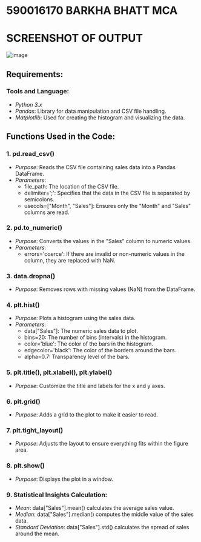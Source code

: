 
# 590016170 BARKHA BHATT MCA 

#  SCREENSHOT OF OUTPUT 
![image](https://github.com/user-attachments/assets/5b0cfb34-f9a9-402a-a614-29c03cd042a5)

## Requirements:
### Tools and Language:
- *Python 3.x*
- *Pandas*: Library for data manipulation and CSV file handling.
- *Matplotlib*: Used for creating the histogram and visualizing the data.

## Functions Used in the Code:

### 1. pd.read_csv()
- *Purpose*: Reads the CSV file containing sales data into a Pandas DataFrame.
- *Parameters*: 
  - file_path: The location of the CSV file.
  - delimiter=';': Specifies that the data in the CSV file is separated by semicolons.
  - usecols=["Month", "Sales"]: Ensures only the "Month" and "Sales" columns are read.

### 2. pd.to_numeric()
- *Purpose*: Converts the values in the "Sales" column to numeric values.
- *Parameters*: 
  - errors='coerce': If there are invalid or non-numeric values in the column, they are replaced with NaN.

### 3. data.dropna()
- *Purpose*: Removes rows with missing values (NaN) from the DataFrame.

### 4. plt.hist()
- *Purpose*: Plots a histogram using the sales data.
- *Parameters*:
  - data["Sales"]: The numeric sales data to plot.
  - bins=20: The number of bins (intervals) in the histogram.
  - color='blue': The color of the bars in the histogram.
  - edgecolor='black': The color of the borders around the bars.
  - alpha=0.7: Transparency level of the bars.

### 5. plt.title(), plt.xlabel(), plt.ylabel()
- *Purpose*: Customize the title and labels for the x and y axes.

### 6. plt.grid()
- *Purpose*: Adds a grid to the plot to make it easier to read.

### 7. plt.tight_layout()
- *Purpose*: Adjusts the layout to ensure everything fits within the figure area.

### 8. plt.show()
- *Purpose*: Displays the plot in a window.

### 9. Statistical Insights Calculation:
- *Mean*: data["Sales"].mean() calculates the average sales value.
- *Median*: data["Sales"].median() computes the middle value of the sales data.
- *Standard Deviation*: data["Sales"].std() calculates the spread of sales around the mean.


